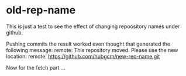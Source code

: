 # old-rep-name

This is just a test to see the effect of changing repoository names under github.

Pushing commits the result worked even thought that generated the following message:
	remote: This repository moved. Please use the new location:
	remote:   https://github.com/hubgcm/new-rep-name.git


Now for the fetch part ...
